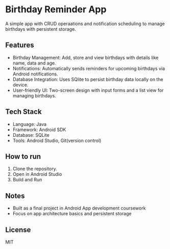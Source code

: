 # Birthday Reminder App

A simple app with CRUD operaations and notification scheduling to manage birthdays with persistent storage.

## Features 
- Birthday Management: Add, store and view birthdays with details like name, data and age.
- Notifications: Automatically sends reminders for upcoming birthdays via Android notifications.
- Database Integration: Uses SQlite to persist birthday data locally on the device.
- User-friendly UI: Two-screen design with input forms and a list view for managing birthdays.

## Tech Stack
- Language: Java
- Framework: Android SDK
- Database: SQLite
- Tools: Android Studio, Git(version control)

## How to run 
1. Clone the repository.
2. Open in Android Studio
3. Build and Run

## Notes 
- Built as a final project in Android App development coursework
- Focus on app architecture basics and persistent storage

## License
MIT 
